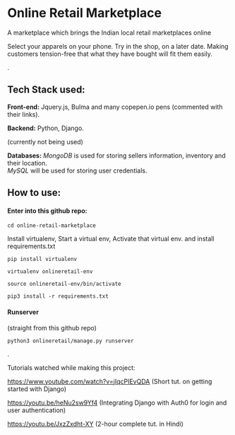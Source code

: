 # Online Retail Marketplace

A marketplace which brings the Indian local retail marketplaces online

Select your apparels on your phone. Try in the shop, on a later date. Making customers tension-free that what they have bought will fit them easily.


  .
  
  
  
## Tech Stack used:

**Front-end:** Jquery.js, Bulma and many copepen.io pens (commented with their links).

**Backend:** Python, Django.

(currently not being used)


**Databases:** *MongoDB* is used for storing sellers information, inventory and their location.  
 *MySQL* will be used for storing user credentials.





    
## How to use:
  
#### Enter into this github repo:

`cd online-retail-marketplace`


  Install virtualenv, Start a virtual env, Activate that virtual env. and install requirements.txt

 `pip install virtualenv`
 
 
 `virtualenv onlineretail-env`
 
 
 `source onlineretail-env/bin/activate`
 
   
 `pip3 install -r requirements.txt`  

#### Runserver
(straight from this github repo)

  `python3 onlineretail/manage.py runserver`


  .  


Tutorials watched while making this project:
  
  
  https://www.youtube.com/watch?v=jIqcPIEvQDA (Short tut. on getting started with Django)


  https://youtu.be/heNu2sw9Yf4 (Integrating Django with Auth0 for login and user authentication)


  https://youtu.be/JxzZxdht-XY (2-hour complete tut. in Hindi)
